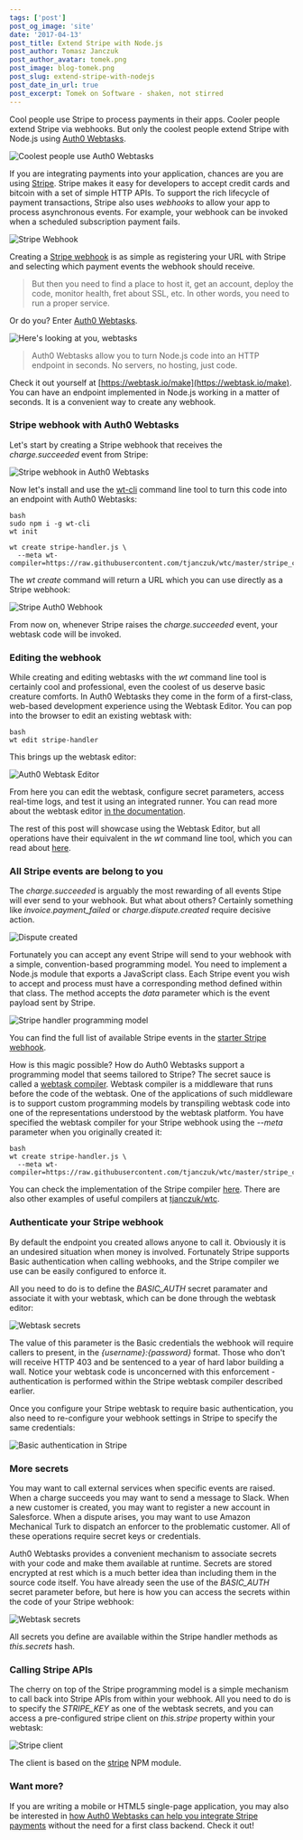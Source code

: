 ```yaml
---
tags: ['post']
post_og_image: 'site'
date: '2017-04-13'  
post_title: Extend Stripe with Node.js
post_author: Tomasz Janczuk
post_author_avatar: tomek.png
post_image: blog-tomek.png
post_slug: extend-stripe-with-nodejs
post_date_in_url: true
post_excerpt: Tomek on Software - shaken, not stirred
---
```


Cool people use Stripe to process payments in their apps. Cooler people extend Stripe via webhooks. But only the coolest people extend Stripe with Node.js using [Auth0 Webtasks](https://webtask.io). 

<img src="tomek-blog/2017-04-13/0.jpg" class="tj-img-diagram-100" alt="Coolest people use Auth0 Webtasks">

If you are integrating payments into your application, chances are you are using [Stripe](https://stripe.com). Stripe makes it easy for developers to accept credit cards and bitcoin with a set of simple HTTP APIs. To support the rich lifecycle of payment transactions, Stripe also uses *webhooks* to allow your app to process asynchronous events. For example, your webhook can be invoked when a scheduled subscription payment fails. 

<img src="tomek-blog/2017-04-13/1.png" class="tj-img-diagram-100" alt="Stripe Webhook">

Creating a [Stripe webhook](https://stripe.com/docs/webhooks) is as simple as registering your URL with Stripe and selecting which payment events the webhook should receive. 

> But then you need to find a place to host it, get an account, deploy the code, monitor health, fret about SSL, etc. In other words, you need to run a proper service. 

Or do you? Enter [Auth0 Webtasks](https://webtask.io). 

<img src="tomek-blog/2017-04-13/2.jpg" class="tj-img-diagram-75" alt="Here's looking at you, webtasks"> 

> Auth0 Webtasks allow you to turn Node.js code into an HTTP endpoint in seconds. No servers, no hosting, just code. 

Check it out yourself at [https://webtask.io/make](https://webtask.io/make). You can have an endpoint implemented in Node.js working in a matter of seconds. It is a convenient way to create any webhook. 

### Stripe webhook with Auth0 Webtasks

Let's start by creating a Stripe webhook that receives the *charge.succeeded* event from Stripe: 

<img src="tomek-blog/2017-04-13/3.png" class="tj-img-diagram-100" alt="Stripe webhook in Auth0 Webtasks"> 

Now let's install and use the [wt-cli](https://webtask.io/cli) command line tool to turn this code into an endpoint with Auth0 Webtasks: 

```
bash
sudo npm i -g wt-cli
wt init

wt create stripe-handler.js \
  --meta wt-compiler=https://raw.githubusercontent.com/tjanczuk/wtc/master/stripe_compiler.js
```
The *wt create* command will return a URL which you can use directly as a Stripe webhook: 

<img src="tomek-blog/2017-04-13/4.png" class="tj-img-diagram-100" alt="Stripe Auth0 Webhook">

From now on, whenever Stripe raises the *charge.succeeded* event, your webtask code will be invoked. 

### Editing the webhook

While creating and editing webtasks with the *wt* command line tool is certainly cool and professional, even the coolest of us deserve basic creature comforts. In Auth0 Webtasks they come in the form of a first-class, web-based development experience using the Webtask Editor. You can pop into the browser to edit an existing webtask with:

```
bash
wt edit stripe-handler
```
This brings up the webtask editor:

<img src="tomek-blog/2017-04-13/5.png" class="tj-img-diagram-100" alt="Auth0 Webtask Editor">

From here you can edit the webtask, configure secret parameters, access real-time logs, and test it using an integrated runner. You can read more about the webtask editor [in the documentation](https://webtask.io/docs/editor). 

The rest of this post will showcase using the Webtask Editor, but all operations have their equivalent in the *wt* command line tool, which you can read about [here](https://github.com/tjanczuk/wtc#stripe-webhook). 

### All Stripe events are belong to you

The *charge.succeeded* is arguably the most rewarding of all events Stipe will ever send to your webhook. But what about others? Certainly something like *invoice.payment_failed* or *charge.dispute.created* require decisive action. 

<img src="tomek-blog/2017-04-13/6.jpg" class="tj-img-diagram-75" alt="Dispute created"> 

Fortunately you can accept any event Stripe will send to your webhook with a simple, convention-based programming model. You need to implement a Node.js module that exports a JavaScript class. Each Stripe event you wish to accept and process must have a corresponding method defined within that class. The method accepts the *data* parameter which is the event payload sent by Stripe. 

<img src="tomek-blog/2017-04-13/7.png" class="tj-img-diagram-100" alt="Stripe handler programming model">

You can find the full list of available Stripe events in the [starter Stripe webhook](https://github.com/tjanczuk/wtc/blob/master/stripe_handler.js). 

How is this magic possible? How do Auth0 Webtasks support a programming model that seems tailored to Stripe? The secret sauce is called a [webtask compiler](https://webtask.io/docs/webtask-compilers). Webtask compiler is a middleware that runs before the code of the webtask. One of the applications of such middleware is to support custom programming models by transpiling webtask code into one of the representations understood by the webtask platform. You have specified the webtask compiler for your Stripe webhook using the *--meta* parameter when you originally created it: 

```
bash
wt create stripe-handler.js \
  --meta wt-compiler=https://raw.githubusercontent.com/tjanczuk/wtc/master/stripe_compiler.js
```
You can check the implementation of the Stripe compiler [here](https://github.com/tjanczuk/wtc/blob/master/stripe_compiler.js). There are also other examples of useful compilers at [tjanczuk/wtc](https://github.com/tjanczuk/wtc). 

### Authenticate your Stripe webhook

By default the endpoint you created allows anyone to call it. Obviously it is an undesired situation when money is involved. Fortunately Stripe supports Basic authentication when calling webhooks, and the Stripe compiler we use can be easily configured to enforce it. 

All you need to do is to define the *BASIC_AUTH* secret paramater and associate it with your webtask, which can be done through the webtask editor: 

<img src="tomek-blog/2017-04-13/8.png" class="tj-img-diagram-100" alt="Webtask secrets">

The value of this parameter is the Basic credentials the webhook will require callers to present, in the *{username}:{password}* format. Those who don't will receive HTTP 403 and be sentenced to a year of hard labor building a wall. Notice your webtask code is unconcerned with this enforcement - authentication is performed within the Stripe webtask compiler described earlier. 

Once you configure your Stripe webtask to require basic authentication, you also need to re-configure your webhook settings in Stripe to specify the same credentials: 

<img src="tomek-blog/2017-04-13/9.png" class="tj-img-diagram-100" alt="Basic authentication in Stripe">

### More secrets

You may want to call external services when specific events are raised. When a charge succeeds you may want to send a message to Slack. When a new customer is created, you may want to register a new account in Salesforce. When a dispute arises, you may want to use Amazon Mechanical Turk to dispatch an enforcer to the problematic customer. All of these operations require secret keys or credentials. 

Auth0 Webtasks provides a convenient mechanism to associate secrets with your code and make them available at runtime. Secrets are stored encrypted at rest which is a much better idea than including them in the source code itself. You have already seen the use of the *BASIC_AUTH* secret parameter before, but here is how you can access the secrets within the code of your Stripe webhook:

<img src="tomek-blog/2017-04-13/10.png" class="tj-img-diagram-100" alt="Webtask secrets">

All secrets you define are available within the Stripe handler methods as *this.secrets* hash. 

### Calling Stripe APIs

The cherry on top of the Stripe programming model is a simple mechanism to call back into Stripe APIs from within your webhook. All you need to do is to specify the *STRIPE_KEY* as one of the webtask secrets, and you can access a pre-configured stripe client on *this.stripe* property within your webtask: 

<img src="tomek-blog/2017-04-13/11.png" class="tj-img-diagram-100" alt="Stripe client">

The client is based on the [stripe](https://www.npmjs.com/package/stripe) NPM module. 

### Want more?

If you are writing a mobile or HTML5 single-page application, you may also be interested in [how Auth0 Webtasks can help you integrate Stripe payments](https://fusebit.io/blog/2016/01/accept-stripe-payments-without-backend-using-webtasks/) without the need for a first class backend. Check it out!
